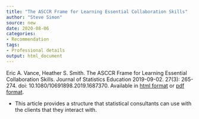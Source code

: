 ```yaml
---
title: "The ASCCR Frame for Learning Essential Collaboration Skills"
author: "Steve Simon"
source: new
date: 2020-08-06
categories:
- Recommendation
tags:
- Professional details
output: html_document
---
```


Eric A. Vance, Heather S. Smith. The ASCCR Frame for Learning Essential Collaboration Skills. Journal of Statistics Education 2019-09-02. 27(3): 265-274. doi: 10.1080/10691898.2019.1687370. Available in [html format](https://www.tandfonline.com/doi/full/10.1080/10691898.2019.1687370) or [pdf format](https://www.tandfonline.com/doi/pdf/10.1080/10691898.2019.1687370).

<!---More--->

+ This article provides a structure that statistical consultants can use with the clients that they interact with.
